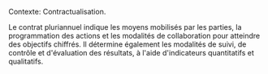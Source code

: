 Contexte: Contractualisation.

Le contrat pluriannuel indique les moyens mobilisés par les parties, la programmation des actions et les modalités de collaboration pour atteindre des objectifs chiffrés. Il détermine également les modalités de suivi, de contrôle et d'évaluation des résultats, à l'aide d'indicateurs quantitatifs et qualitatifs.